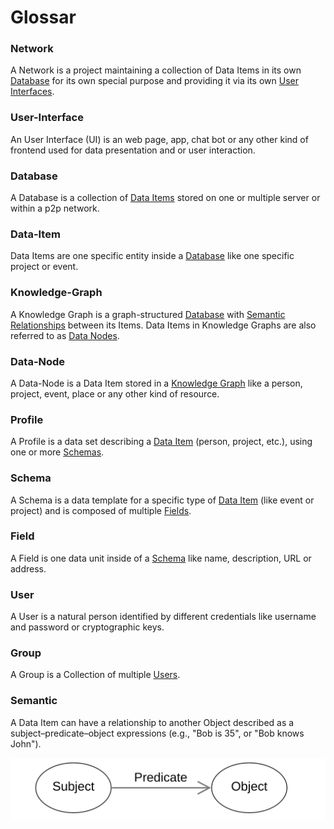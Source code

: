 # Glossar
### Network
A Network is a project maintaining a collection of Data Items in its own [Database](#database) for its own special purpose and providing it via its own [User Interfaces](#User-Interface).
### User-Interface
An User Interface (UI) is an web page, app, chat bot or any other kind of frontend used for data presentation and or user interaction.
### Database
A Database is a collection of [Data Items](#Data-Item) stored on one or multiple server or within a p2p network.
### Data-Item
Data Items are one specific entity inside a [Database](#database) like one specific project or event.
### Knowledge-Graph
A Knowledge Graph is a graph-structured [Database](#Database) with [Semantic Relationships](#Semantic) between its Items. Data Items in Knowledge Graphs are also referred to as [Data Nodes](#Data-Node).
### Data-Node
A Data-Node is a Data Item stored in a [Knowledge Graph](#Knowledge%20Graph) like a person, project, event, place or any other kind of resource.
### Profile
A Profile is a data set describing a [Data Item](#Data-Item) (person, project, etc.), using one or more [Schemas](#Schema).
### Schema
A Schema is a data template for a specific type of [Data Item](#Data-Item) (like event or project) and is composed of multiple [Fields](#Filed).
### Field
A Field is one data unit inside of a [Schema](#Schema) like name, description, URL or address.
### User
A User is a natural person identified by different credentials like username and password or cryptographic keys.
### Group
A Group is a Collection of multiple [Users](#User).
### Semantic
A Data Item can have a relationship to another Object described as a subject–predicate–object expressions (e.g., "Bob is 35", or "Bob knows John").

![](Pasted%20image%2020231217105448.png)